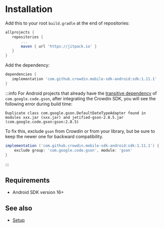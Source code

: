 # Installation

Add this to your root `build.gradle` at the end of repositories:

```groovy
allprojects {
   repositories {
       ...
       maven { url 'https://jitpack.io' }
   }
}
```

Add the dependency:

```groovy
dependencies {
   implementation 'com.github.crowdin.mobile-sdk-android:sdk:1.11.1'
}
```

:::info
For Android projects that already have the [transitive dependency](https://docs.gradle.org/current/userguide/dependency_management_terminology.html#sub:terminology_transitive_dependency) of `com.google.code.gson`, after integrating the Crowdin SDK, you will see the following error during build time:

`Duplicate class com.google.gson.DefaultDateTypeAdapter found in modules xxx.jar (xxx.jar) and jetified-gson-2.8.5.jar (com.google.code.gson:gson:2.8.5)`

To fix this, exclude `gson` from Crowdin or from your library, but be sure to keep the newer one for backward compatibility.

```groovy
implementation ('com.github.crowdin.mobile-sdk-android:sdk:1.11.1') {
    exclude group: 'com.google.code.gson', module: 'gson'
}
```
:::

## Requirements

* Android SDK version 16+

## See also

- [Setup](setup.mdx)
